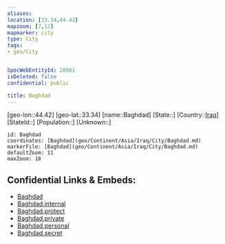 ```yaml
---
aliases: 
location: [33.34,44.42]
mapzoom: [7,12] 
mapmarker: city 
type: City
tags:
- geo/City


SpocWebEntityId: 28981
isDeleted: false
confidential: public

title: Baghdad
---
```

[geo-lon::44.42]
[geo-lat::33.34]
[name::Baghdad]
[State::]
[Country::[Iraq](geo/Continent/Asia/Iraq.md)]
[StateId::]
[Population::]
[Unknown::]


```leaflet
id: Baghdad
coordinates: [Baghdad](geo/Continent/Asia/Iraq/City/Baghdad.md)
markerFile: [Baghdad](geo/Continent/Asia/Iraq/City/Baghdad.md)
defaultZoom: 11 
maxZoom: 18
```


## Confidential Links & Embeds: 
- [Baghdad](../../../../../../_public/geo/Continent/Asia/Iraq/City/Baghdad.md) 
- [Baghdad.internal](../../../../../../_internal/geo/Continent/Asia/Iraq/City/Baghdad.internal.md) 
- [Baghdad.protect](../../../../../../_protect/geo/Continent/Asia/Iraq/City/Baghdad.protect.md) 
- [Baghdad.private](../../../../../../_private/geo/Continent/Asia/Iraq/City/Baghdad.private.md) 
- [Baghdad.personal](../../../../../../_personal/geo/Continent/Asia/Iraq/City/Baghdad.personal.md) 
- [Baghdad.secret](../../../../../../_secret/geo/Continent/Asia/Iraq/City/Baghdad.secret.md) 
